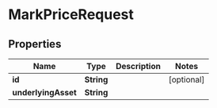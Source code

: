 

# MarkPriceRequest


## Properties

| Name | Type | Description | Notes |
|------------ | ------------- | ------------- | -------------|
|**id** | **String** |  |  [optional] |
|**underlyingAsset** | **String** |  |  |



